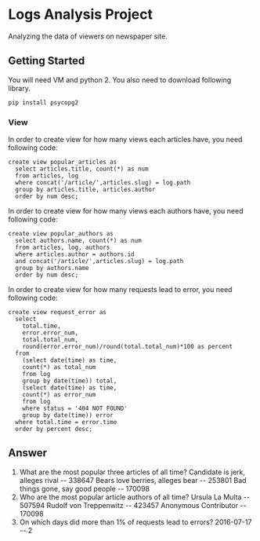 # Logs Analysis Project

Analyzing the data of viewers on newspaper site.

## Getting Started

You will need VM and python 2.
You also need to download following library.

```
pip install psycopg2
```


### View

In order to create view for how many views each articles have, you need following code:

```
create view popular_articles as
  select articles.title, count(*) as num
  from articles, log
  where concat('/article/',articles.slug) = log.path
  group by articles.title, articles.author
  order by num desc;
```

In order to create view for how many views each authors have, you need following code:

```
create view popular_authors as
  select authors.name, count(*) as num
  from articles, log, authors
  where articles.author = authors.id
  and concat('/article/',articles.slug) = log.path
  group by authors.name
  order by num desc;

```

In order to create view for how many requests lead to error, you need following code:

```
create view request_error as
  select
    total.time,
    error.error_num,
    total.total_num,
    round(error.error_num)/round(total.total_num)*100 as percent
  from
    (select date(time) as time,
    count(*) as total_num
    from log
    group by date(time)) total,
    (select date(time) as time,
    count(*) as error_num
    from log
    where status = '404 NOT FOUND'
    group by date(time)) error
  where total.time = error.time
  order by percent desc;
```

## Answer

1. What are the most popular three articles of all time?
Candidate is jerk, alleges rival -- 338647
Bears love berries, alleges bear -- 253801
Bad things gone, say good people -- 170098
2. Who are the most popular article authors of all time?
Ursula La Multa -- 507594
Rudolf von Treppenwitz -- 423457
Anonymous Contributor -- 170098
3. On which days did more than 1% of requests lead to errors?
2016-07-17 -- 2
